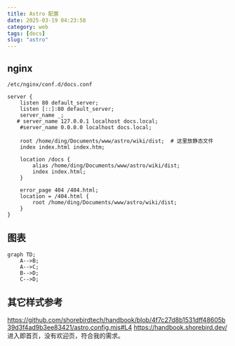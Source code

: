 ```yaml
---
title: Astro 配置
date: 2025-03-19 04:23:58
category: web
tags: [docs]
slug: "astro"
---
```


## nginx

`/etc/nginx/conf.d/docs.conf`

```nginx
server {
    listen 80 default_server; 
    listen [::]:80 default_server;
    server_name _;
   # server_name 127.0.0.1 localhost docs.local;
    #server_name 0.0.0.0 localhost docs.local;

    root /home/ding/Documents/www/astro/wiki/dist;  # 这里放静态文件
    index index.html index.htm;

    location /docs {
        alias /home/ding/Documents/www/astro/wiki/dist;
        index index.html;
    }

    error_page 404 /404.html;
    location = /404.html {
        root /home/ding/Documents/www/astro/wiki/dist;
    }
}

```

## 图表

```mermaid
graph TD;
    A-->B;
    A-->C;
    B-->D;
    C-->D;
```

## 其它样式参考
https://github.com/shorebirdtech/handbook/blob/4f7c27d8b1531dff48605b39d3f4ad9b3ee83421/astro.config.mjs#L4
https://handbook.shorebird.dev/  进入即首页，没有欢迎页，符合我的需求。